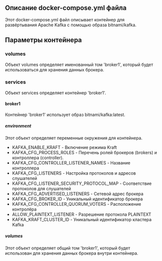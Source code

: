 ## Описание docker-compose.yml файла

Этот docker-compose.yml файл описывает контейнер для развёртывания Apache Kafka с помощью образа bitnami/kafka.

## Параметры контейнера

### volumes

Объект volumes определяет именованный том 'broker1', который будет использоваться для хранения данных брокера.

### services

Объект services определяет контейнер 'broker1'.

#### broker1

Контейнер 'broker1' использует образ bitnami/kafka:latest.

##### environment

Этот объект определяет переменные окружения для контейнера.

* KAFKA_ENABLE_KRAFT - Включение режима Kraft
* KAFKA_CFG_PROCESS_ROLES - Перечень ролей брокеров (brokers) и контроллера (controller).
* KAFKA_CFG_CONTROLLER_LISTENER_NAMES - Название контроллера
* KAFKA_CFG_LISTENERS - Настройка протоколов и адресов слушателей
* KAFKA_CFG_LISTENER_SECURITY_PROTOCOL_MAP - Соответствие протоколов для слушателей
* KAFKA_CFG_ADVERTISED_LISTENERS - Сетевой адрес брокера
* KAFKA_CFG_BROKER_ID - Уникальный идентификатор брокера
* KAFKA_CFG_CONTROLLER_QUORUM_VOTERS - Расположение контролёра
* ALLOW_PLAINTEXT_LISTENER - Разрешение протокола PLAINTEXT
* KAFKA_KRAFT_CLUSTER_ID - Уникальный идентификатор кластера Kafka

##### volumes

Этот объект определяет общий том 'broker1', который будет использован для хранения данных брокера внутри контейнера.

